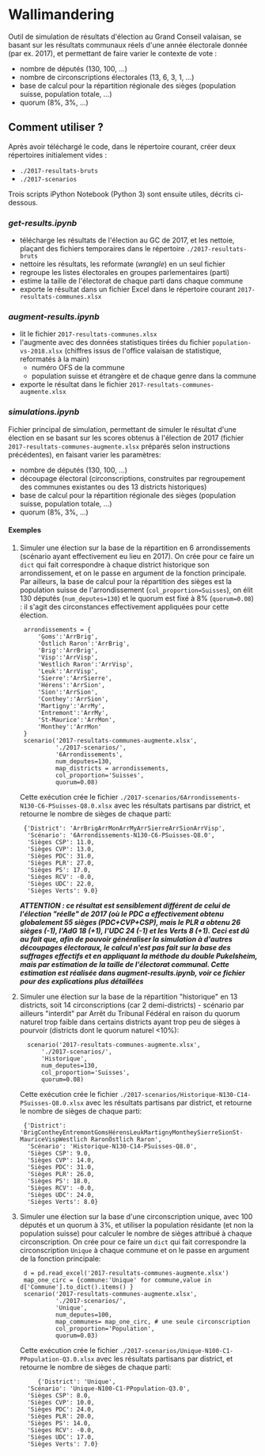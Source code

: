 # Wallimandering

Outil de simulation de résultats d'élection au Grand Conseil valaisan, se basant sur les résultats communaux réels d'une année électorale donnée (par ex. 2017), et permettant de faire varier le contexte de vote :

- nombre de députés (130, 100, ...)
- nombre de circonscriptions électorales (13, 6, 3, 1, ...)
- base de calcul pour la répartition régionale des sièges (population suisse, population totale, ...)
- quorum (8%, 3%, ...)

## Comment utiliser ?

Après avoir téléchargé le code, dans le répertoire courant, créer deux répertoires initialement vides :
- `./2017-resultats-bruts`
- `./2017-scenarios`

Trois scripts iPython Notebook (Python 3) sont ensuite utiles, décrits ci-dessous.

### _get-results.ipynb_ 

- télécharge les résultats de l'élection au GC de 2017, et les nettoie, plaçant des fichiers temporaires dans le répertoire `./2017-resultats-bruts`
- nettoire les résultats, les reformate (*wrangle*) en un seul fichier
- regroupe les listes électorales en groupes parlementaires (parti)
- estime la taille de l'électorat de chaque parti dans chaque commune
- exporte le résultat dans un fichier Excel dans le répertoire courant `2017-resultats-communes.xlsx`

### _augment-results.ipynb_

- lit le fichier `2017-resultats-communes.xlsx`
- l'augmente avec des données statistiques tirées du fichier `population-vs-2018.xlsx` (chiffres issus de l'office valaisan de statistique, reformatés à la main)
    - numéro OFS de la commune
    - population suisse et étrangère et de chaque genre dans la commune
- exporte le résultat dans le fichier `2017-resultats-communes-augmente.xlsx`

### _simulations.ipynb_

Fichier principal de simulation, permettant de simuler le résultat d'une élection en se basant sur les scores obtenus à l'élection de 2017 (fichier `2017-resultats-communes-augmente.xlsx` préparés selon instructions précédentes), en faisant varier les paramètres:

- nombre de députés (130, 100, ...)
- découpage électoral (circonscriptions, construites par regroupement des communes existantes ou des 13 districts historiques)
- base de calcul pour la répartition régionale des sièges (population suisse, population totale, ...)
- quorum (8%, 3%, ...)

#### Exemples

1. Simuler une élection sur la base de la répartition en 6 arrondissements (scénario ayant effectivement eu lieu en 2017). On crée pour ce faire un `dict` qui fait correspondre à chaque district historique son arrondissement, et on le passe en argument de la fonction principale. Par ailleurs, la base de calcul pour la répartition des sièges est la population suisse de l'arrondissement (`col_proportion=Suisses`), on élit 130 députés (`num_deputes=130`) et le quorum est fixé à 8% (`quorum=0.08`) : il s'agit des circonstances effectivement appliquées pour cette élection.

        arrondissements = {
            'Goms':'ArrBrig',
            'Östlich Raron':'ArrBrig',
            'Brig':'ArrBrig', 
            'Visp':'ArrVisp',
            'Westlich Raron':'ArrVisp',
            'Leuk':'ArrVisp',
            'Sierre':'ArrSierre',
            'Hérens':'ArrSion',
            'Sion':'ArrSion',
            'Conthey':'ArrSion',
            'Martigny':'ArrMy',
            'Entremont':'ArrMy',
            'St-Maurice':'ArrMon',
            'Monthey':'ArrMon'
        }
        scenario('2017-resultats-communes-augmente.xlsx',
                 './2017-scenarios/',
                 '6Arrondissements',
                 num_deputes=130,
                 map_districts = arrondissements,
                 col_proportion='Suisses',
                 quorum=0.08)

    Cette exécution crée le fichier `./2017-scenarios/6Arrondissements-N130-C6-PSuisses-Q8.0.xlsx` avec les résultats partisans par district, et retourne le nombre de sièges de chaque parti:

        {'District': 'ArrBrigArrMonArrMyArrSierreArrSionArrVisp',
         'Scénario': '6Arrondissements-N130-C6-PSuisses-Q8.0',
         'Sièges CSP': 11.0,
         'Sièges CVP': 13.0,
         'Sièges PDC': 31.0,
         'Sièges PLR': 27.0,
         'Sièges PS': 17.0,
         'Sièges RCV': -0.0,
         'Sièges UDC': 22.0,
         'Sièges Verts': 9.0}
         
    ***ATTENTION : ce résultat est sensiblement différent de celui de l'élection "réelle" de 2017 (où le PDC a effectivement obtenu globalement 55 sièges (PDC+CVP+CSP), mais le PLR a obtenu 26 sièges (-1), l'AdG 18 (+1), l'UDC 24 (-1) et les Verts 8 (+1). Ceci est dû au fait que, afin de pouvoir généraliser la simulation à d'autres découpages électoraux, le calcul n'est pas fait sur la base des suffrages effectifs et en appliquant la méthode du double Pukelsheim, mais par estimation de la taille de l'électorat communal. Cette estimation est réalisée dans _augment-results.ipynb_, voir ce fichier pour des explications plus détaillées***
         
2. Simuler une élection sur la base de la répartition "historique" en 13 districts, soit 14 circonscriptions (car 2 demi-districts) - scénario par ailleurs "interdit" par Arrêt du Tribunal Fédéral en raison du quorum naturel trop faible dans certains districts ayant trop peu de sièges à pourvoir (districts dont le quorum naturel <10%):
            
         scenario('2017-resultats-communes-augmente.xlsx',
             './2017-scenarios/',
             'Historique',
             num_deputes=130,
             col_proportion='Suisses',
             quorum=0.08)
             
    Cette exécution crée le fichier `./2017-scenarios/Historique-N130-C14-PSuisses-Q8.0.xlsx` avec les résultats partisans par district, et retourne le nombre de sièges de chaque parti:
    
        {'District': 'BrigContheyEntremontGomsHérensLeukMartignyMontheySierreSionSt-MauriceVispWestlich RaronÖstlich Raron',
         'Scénario': 'Historique-N130-C14-PSuisses-Q8.0',
         'Sièges CSP': 9.0,
         'Sièges CVP': 14.0,
         'Sièges PDC': 31.0,
         'Sièges PLR': 26.0,
         'Sièges PS': 18.0,
         'Sièges RCV': -0.0,
         'Sièges UDC': 24.0,
         'Sièges Verts': 8.0}
         
3. Simuler une élection sur la base d'une circonscription unique, avec 100 députés et un quorum à 3%, et utiliser la population résidante (et non la population suisse) pour calculer le nombre de sièges attribué à chaque circonscription. On crée pour ce faire un `dict` qui fait correspondre la circonscription `Unique` à chaque commune et on le passe en argument de la fonction principale:

        d = pd.read_excel('2017-resultats-communes-augmente.xlsx')
        map_one_circ = {commune:'Unique' for commune,value in d['Commune'].to_dict().items() }
        scenario('2017-resultats-communes-augmente.xlsx',
                 './2017-scenarios/',
                 'Unique',
                 num_deputes=100,
                 map_communes= map_one_circ, # une seule circonscription
                 col_proportion='Population',
                 quorum=0.03)
                 
    Cette exécution crée le fichier `./2017-scenarios/Unique-N100-C1-PPopulation-Q3.0.xlsx` avec les résultats partisans par district, et retourne le nombre de sièges de chaque parti:
    
            {'District': 'Unique',
         'Scénario': 'Unique-N100-C1-PPopulation-Q3.0',
         'Sièges CSP': 8.0,
         'Sièges CVP': 10.0,
         'Sièges PDC': 24.0,
         'Sièges PLR': 20.0,
         'Sièges PS': 14.0,
         'Sièges RCV': -0.0,
         'Sièges UDC': 17.0,
         'Sièges Verts': 7.0}
